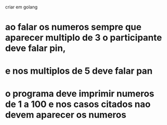 ### 
criar em golang
 # ao falar os numeros sempre que aparecer multiplo de 3 o participante deve falar pin, 
 # e nos multiplos de 5 deve falar pan 
 # o programa deve imprimir numeros de 1 a 100 e nos casos citados nao devem aparecer os numeros
